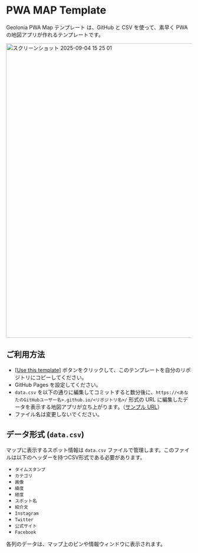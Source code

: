 # PWA MAP Template

Geolonia PWA Map テンプレート は、GitHub と CSV を使って、素早く PWA の地図アプリが作れるテンプレートです。


<img width="1235" height="799" alt="スクリーンショット 2025-09-04 15 25 01" src="https://github.com/user-attachments/assets/23b73de5-3ff7-4893-916f-b4a3dfe08f84" />


## ご利用方法

* [[Use this template]](https://github.com/geolonia/pwamap-template/generate) ボタンをクリックして、このテンプレートを自分のリポジトリにコピーしてください。
* GitHub Pages を設定してください。
* `data.csv` を以下の通りに編集してコミットすると数分後に、`https://<あなたのGitHubユーザー名>.github.io/<リポジトリ名>/` 形式の URL に編集したデータを表示する地図アプリが立ち上がります。（[サンプル URL](https://geolonia.github.io/pwamap-template/)）
* ファイル名は変更しないでください。

## データ形式 (`data.csv`)

マップに表示するスポット情報は `data.csv` ファイルで管理します。このファイルは以下のヘッダーを持つCSV形式である必要があります。

*   `タイムスタンプ`
*   `カテゴリ`
*   `画像`
*   `緯度`
*   `経度`
*   `スポット名`
*   `紹介文`
*   `Instagram`
*   `Twitter`
*   `公式サイト`
*   `Facebook`

各列のデータは、マップ上のピンや情報ウィンドウに表示されます。
